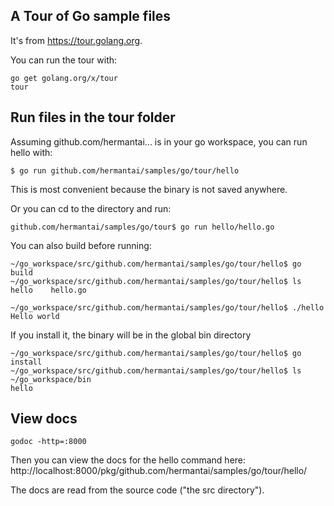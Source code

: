 ## A Tour of Go sample files

It's from https://tour.golang.org.

You can run the tour with:

    go get golang.org/x/tour
    tour

## Run files in the tour folder

Assuming github.com/hermantai... is in your go workspace, you can run hello
with:

    $ go run github.com/hermantai/samples/go/tour/hello

This is most convenient because the binary is not saved anywhere.

Or you can cd to the directory and run:

    github.com/hermantai/samples/go/tour$ go run hello/hello.go

You can also build before running:

    ~/go_workspace/src/github.com/hermantai/samples/go/tour/hello$ go build
    ~/go_workspace/src/github.com/hermantai/samples/go/tour/hello$ ls
    hello    hello.go

    ~/go_workspace/src/github.com/hermantai/samples/go/tour/hello$ ./hello
    Hello world

If you install it, the binary will be in the global bin directory

    ~/go_workspace/src/github.com/hermantai/samples/go/tour/hello$ go install
    ~/go_workspace/src/github.com/hermantai/samples/go/tour/hello$ ls ~/go_workspace/bin
    hello

## View docs

    godoc -http=:8000

Then you can view the docs for the hello command here: http://localhost:8000/pkg/github.com/hermantai/samples/go/tour/hello/

The docs are read from the source code ("the src directory").

